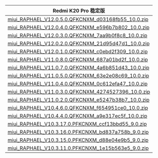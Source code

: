 | Redmi K20 Pro  稳定版    |
| ---- |
| [miui_RAPHAEL_V12.0.5.0.QFKCNXM_d03168fb55_10.0.zip](https://hugeota.d.miui.com/V12.0.5.0.QFKCNXM/miui_RAPHAEL_V12.0.5.0.QFKCNXM_d03168fb55_10.0.zip)    |
| [miui_RAPHAEL_V12.0.4.0.QFKCNXM_e596b7b802_10.0.zip](https://hugeota.d.miui.com/V12.0.4.0.QFKCNXM/miui_RAPHAEL_V12.0.4.0.QFKCNXM_e596b7b802_10.0.zip)    |
| [miui_RAPHAEL_V12.0.3.0.QFKCNXM_7aa9b0f8c8_10.0.zip](https://hugeota.d.miui.com/V12.0.3.0.QFKCNXM/miui_RAPHAEL_V12.0.3.0.QFKCNXM_7aa9b0f8c8_10.0.zip)    |
| [miui_RAPHAEL_V12.0.2.0.QFKCNXM_21d95d47d1_10.0.zip](https://hugeota.d.miui.com/V12.0.2.0.QFKCNXM/miui_RAPHAEL_V12.0.2.0.QFKCNXM_21d95d47d1_10.0.zip)    |
| [miui_RAPHAEL_V12.0.1.0.QFKCNXM_c0ebd2f309_10.0.zip](https://hugeota.d.miui.com/V12.0.1.0.QFKCNXM/miui_RAPHAEL_V12.0.1.0.QFKCNXM_c0ebd2f309_10.0.zip)    |
| [miui_RAPHAEL_V11.0.8.0.QFKCNXM_687a01bd2f_10.0.zip](https://hugeota.d.miui.com/V11.0.8.0.QFKCNXM/miui_RAPHAEL_V11.0.8.0.QFKCNXM_687a01bd2f_10.0.zip)    |
| [miui_RAPHAEL_V11.0.7.0.QFKCNXM_4a6b851d43_10.0.zip](https://hugeota.d.miui.com/V11.0.7.0.QFKCNXM/miui_RAPHAEL_V11.0.7.0.QFKCNXM_4a6b851d43_10.0.zip)    |
| [miui_RAPHAEL_V11.0.5.0.QFKCNXM_63e2e08c69_10.0.zip](https://hugeota.d.miui.com/V11.0.5.0.QFKCNXM/miui_RAPHAEL_V11.0.5.0.QFKCNXM_63e2e08c69_10.0.zip)    |
| [miui_RAPHAEL_V11.0.4.0.QFKCNXM_0c612efa47_10.0.zip](https://hugeota.d.miui.com/V11.0.4.0.QFKCNXM/miui_RAPHAEL_V11.0.4.0.QFKCNXM_0c612efa47_10.0.zip)    |
| [miui_RAPHAEL_V11.0.3.0.QFKCNXM_4274527396_10.0.zip](https://hugeota.d.miui.com/V11.0.3.0.QFKCNXM/miui_RAPHAEL_V11.0.3.0.QFKCNXM_4274527396_10.0.zip)    |
| [miui_RAPHAEL_V11.0.2.0.QFKCNXM_e5247b38b7_10.0.zip](https://hugeota.d.miui.com/V11.0.2.0.QFKCNXM/miui_RAPHAEL_V11.0.2.0.QFKCNXM_e5247b38b7_10.0.zip)    |
| [miui_RAPHAEL_V10.4.6.0.QFKCNXM_f654951ce0_10.0.zip](https://hugeota.d.miui.com/V10.4.6.0.QFKCNXM/miui_RAPHAEL_V10.4.6.0.QFKCNXM_f654951ce0_10.0.zip)    |
| [miui_RAPHAEL_V10.4.4.0.QFKCNXM_a9e317ec5f_10.0.zip](https://hugeota.d.miui.com/V10.4.4.0.QFKCNXM/miui_RAPHAEL_V10.4.4.0.QFKCNXM_a9e317ec5f_10.0.zip)    |
| [miui_RAPHAEL_V10.3.17.0.PFKCNXM_ccf13bbd55_9.0.zip](https://hugeota.d.miui.com/V10.3.17.0.PFKCNXM/miui_RAPHAEL_V10.3.17.0.PFKCNXM_ccf13bbd55_9.0.zip)    |
| [miui_RAPHAEL_V10.3.16.0.PFKCNXM_bd837a758b_9.0.zip](https://hugeota.d.miui.com/V10.3.16.0.PFKCNXM/miui_RAPHAEL_V10.3.16.0.PFKCNXM_bd837a758b_9.0.zip)    |
| [miui_RAPHAEL_V10.3.15.0.PFKCNXM_d88e04e9b5_9.0.zip](https://hugeota.d.miui.com/V10.3.15.0.PFKCNXM/miui_RAPHAEL_V10.3.15.0.PFKCNXM_d88e04e9b5_9.0.zip)    |
| [miui_RAPHAEL_V10.3.11.0.PFKCNXM_1e15b563e5_9.0.zip](https://hugeota.d.miui.com/V10.3.11.0.PFKCNXM/miui_RAPHAEL_V10.3.11.0.PFKCNXM_1e15b563e5_9.0.zip)    |
